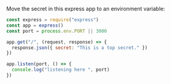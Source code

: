 Move the secret in this express app to an environment variable:

```js
const express = require("express")
const app = express()
const port = process.env.PORT || 3000

app.get("/", (request, response) => {
  response.json({ secret: "This is a top secret." })
})

app.listen(port, () => {
  console.log("listening here ", port)
})
```
